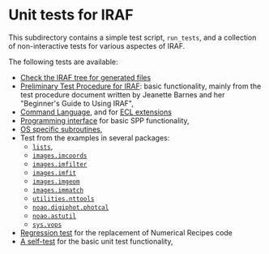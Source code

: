 # Unit tests for IRAF

This subdirectory contains a simple test script, `run_tests`, and a
collection of non-interactive tests for various aspectes of IRAF. 

The following tests are available:

 * [Check the IRAF tree for generated files](files.md)
 * [Preliminary Test Procedure for IRAF](testproc.md): basic functionality,
   mainly from the test procedure document written by Jeanette Barnes and 
   her "Beginner's Guide to Using IRAF",
 * [Command Language](cl.md), and for [ECL extensions](ecl.md)
 * [Programming interface](programming.md) for basic SPP functionality,
 * [OS specific subroutines](os.md),
 * Test from the examples in several packages:
    - [`lists`](lists.md),
    - [`images.imcoords`](images.imcoords.md)
    - [`images.imfilter`](images.imfilter.md)
    - [`images.imfit`](images.imfit.md)
    - [`images.imgeom`](images.imgeom.md)
    - [`images.immatch`](images.immatch.md)
    - [`utilities.nttools`](utilities.nttools.md)
    - [`noao.digiphot.photcal`](noao.digiphot.photcal.md)
    - [`noao.astutil`](noao.astutil.md)
	- [`sys.vops`](sys.vops.md)
 * [Regression test](numerical-recipes.md) for the replacement of Numerical
   Recipes code
 * [A self-test](test-syntax.md) for the basic unit test functionality,
